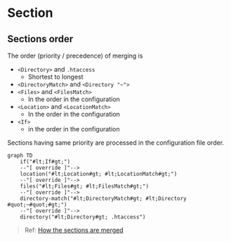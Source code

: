 # Section

## Sections order

The order (priority / precedence) of merging is

- `<Directory>` and `.htaccess`
  - Shortest to longest
- `<DirectoryMatch>` and `<Directory "~">`
- `<Files>` and `<FilesMatch>`
  - In the order in the configuration
- `<Location>` and `<LocationMatch>`
  - In the order in the configuration
- `<If>`
  - in the order in the configuration

Sections having same priority are processed in the configuration file order.

```mermaid
graph TD
    if("#lt;If#gt;")
    --"[ override ]"-->
    location("#lt;Location#gt; #lt;LocationMatch#gt;")
    --"[ override ]"-->
    files("#lt;Files#gt; #lt;FilesMatch#gt;")
    --"[ override ]"-->
    directory-match("#lt;DirectoryMatch#gt; #lt;Directory #quot;~#quot;#gt;")
    --"[ override ]"-->
    directory("#lt;Directory#gt; .htaccess")
```

> Ref: [How the sections are merged](https://httpd.apache.org/docs/2.4/sections.html#merging)
